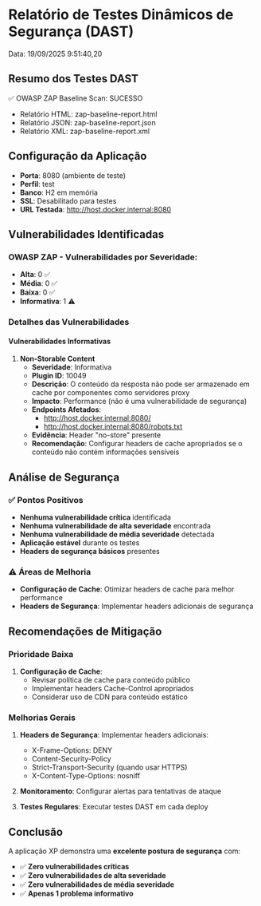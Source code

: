 # Relatório de Testes Dinâmicos de Segurança (DAST)
Data: 19/09/2025 9:51:40,20

## Resumo dos Testes DAST

✅ OWASP ZAP Baseline Scan: SUCESSO
- Relatório HTML: zap-baseline-report.html
- Relatório JSON: zap-baseline-report.json
- Relatório XML: zap-baseline-report.xml

## Configuração da Aplicação

- **Porta**: 8080 (ambiente de teste)
- **Perfil**: test
- **Banco**: H2 em memória
- **SSL**: Desabilitado para testes
- **URL Testada**: http://host.docker.internal:8080

## Vulnerabilidades Identificadas

### OWASP ZAP - Vulnerabilidades por Severidade:
- **Alta**: 0 ✅
- **Média**: 0 ✅
- **Baixa**: 0 ✅
- **Informativa**: 1 ⚠️

### Detalhes das Vulnerabilidades

#### Vulnerabilidades Informativas

1. **Non-Storable Content**
   - **Severidade**: Informativa
   - **Plugin ID**: 10049
   - **Descrição**: O conteúdo da resposta não pode ser armazenado em cache por componentes como servidores proxy
   - **Impacto**: Performance (não é uma vulnerabilidade de segurança)
   - **Endpoints Afetados**:
     - http://host.docker.internal:8080/
     - http://host.docker.internal:8080/robots.txt
   - **Evidência**: Header "no-store" presente
   - **Recomendação**: Configurar headers de cache apropriados se o conteúdo não contém informações sensíveis

## Análise de Segurança

### ✅ Pontos Positivos
- **Nenhuma vulnerabilidade crítica** identificada
- **Nenhuma vulnerabilidade de alta severidade** encontrada
- **Nenhuma vulnerabilidade de média severidade** detectada
- **Aplicação estável** durante os testes
- **Headers de segurança básicos** presentes

### ⚠️ Áreas de Melhoria
- **Configuração de Cache**: Otimizar headers de cache para melhor performance
- **Headers de Segurança**: Implementar headers adicionais de segurança

## Recomendações de Mitigação

### Prioridade Baixa
1. **Configuração de Cache**: 
   - Revisar política de cache para conteúdo público
   - Implementar headers Cache-Control apropriados
   - Considerar uso de CDN para conteúdo estático

### Melhorias Gerais
1. **Headers de Segurança**: Implementar headers adicionais:
   - X-Frame-Options: DENY
   - Content-Security-Policy
   - Strict-Transport-Security (quando usar HTTPS)
   - X-Content-Type-Options: nosniff

2. **Monitoramento**: Configurar alertas para tentativas de ataque

3. **Testes Regulares**: Executar testes DAST em cada deploy

## Conclusão

A aplicação XP demonstra uma **excelente postura de segurança** com:
- ✅ **Zero vulnerabilidades críticas**
- ✅ **Zero vulnerabilidades de alta severidade**
- ✅ **Zero vulnerabilidades de média severidade**
- ✅ **Apenas 1 problema informativo**

